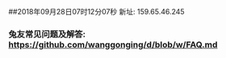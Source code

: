 ##2018年09月28日07时12分07秒 新址: 159.65.46.245
### 兔友常见问题及解答: https://github.com/wanggonging/d/blob/w/FAQ.md
